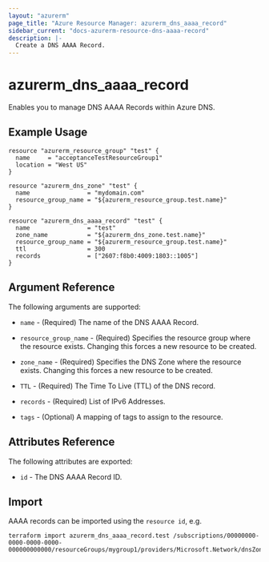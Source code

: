 ```yaml
---
layout: "azurerm"
page_title: "Azure Resource Manager: azurerm_dns_aaaa_record"
sidebar_current: "docs-azurerm-resource-dns-aaaa-record"
description: |-
  Create a DNS AAAA Record.
---
```


# azurerm\_dns\_aaaa\_record

Enables you to manage DNS AAAA Records within Azure DNS.

## Example Usage

```hcl
resource "azurerm_resource_group" "test" {
  name     = "acceptanceTestResourceGroup1"
  location = "West US"
}

resource "azurerm_dns_zone" "test" {
  name                = "mydomain.com"
  resource_group_name = "${azurerm_resource_group.test.name}"
}

resource "azurerm_dns_aaaa_record" "test" {
  name                = "test"
  zone_name           = "${azurerm_dns_zone.test.name}"
  resource_group_name = "${azurerm_resource_group.test.name}"
  ttl                 = 300
  records             = ["2607:f8b0:4009:1803::1005"]
}
```

## Argument Reference

The following arguments are supported:

* `name` - (Required) The name of the DNS AAAA Record.

* `resource_group_name` - (Required) Specifies the resource group where the resource exists. Changing this forces a new resource to be created.

* `zone_name` - (Required) Specifies the DNS Zone where the resource exists. Changing this forces a new resource to be created.

* `TTL` - (Required) The Time To Live (TTL) of the DNS record.

* `records` - (Required) List of IPv6 Addresses.

* `tags` - (Optional) A mapping of tags to assign to the resource.

## Attributes Reference

The following attributes are exported:

* `id` - The DNS AAAA Record ID.

## Import

AAAA records can be imported using the `resource id`, e.g.

```
terraform import azurerm_dns_aaaa_record.test /subscriptions/00000000-0000-0000-0000-000000000000/resourceGroups/mygroup1/providers/Microsoft.Network/dnsZones/zone1/AAAA/myrecord1
```

